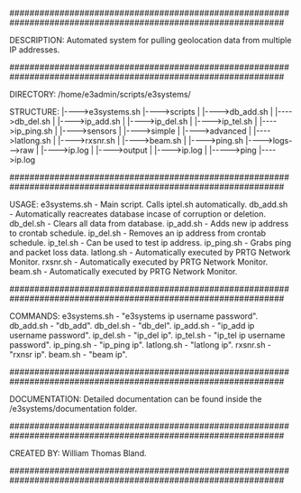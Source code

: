 ###############################################################################################################

DESCRIPTION:  Automated system for pulling geolocation data from multiple IP addresses.

###############################################################################################################

DIRECTORY:    /home/e3admin/scripts/e3systems/

STRUCTURE:                               |---->e3systems.sh
                                         |---->scripts
                                         |       |---->db_add.sh
                                         |       |---->db_del.sh
                                         |       |---->ip_add.sh
                                         |       |---->ip_del.sh
                                         |       |---->ip_tel.sh
                                         |       |---->ip_ping.sh
                                         |       |---->sensors
                                         |                  |---->simple
                                         |                  |---->advanced
                                         |                              |---->latlong.sh
                                         |                              |---->rxsnr.sh
                                         |                              |---->beam.sh
                                         |                              |---->ping.sh
                                         |---->logs--->raw
                                                 |      |---->ip.log
                                                 |
                                                 |---->output
                                                 |      |---->ip.log
                                                 |
                                                 |----->ping
                                                        |---->ip.log
                                                        
###############################################################################################################

USAGE:        e3systems.sh - Main script. Calls iptel.sh automatically.
              db_add.sh    - Automatically reacreates database incase of corruption or deletion.
              db_del.sh    - Clears all data from database.
              ip_add.sh    - Adds new ip address to crontab schedule.
              ip_del.sh    - Removes an ip address from crontab schedule.
              ip_tel.sh    - Can be used to test ip address.
              ip_ping.sh   - Grabs ping and packet loss data.
              latlong.sh   - Automatically executed by PRTG Network Monitor.
              rxsnr.sh     - Automatically executed by PRTG Network Monitor.
              beam.sh      - Automatically executed by PRTG Network Monitor.
 
###############################################################################################################

COMMANDS:     e3systems.sh - "e3systems ip username password".
              db_add.sh    - "db_add".
              db_del.sh    - "db_del".
              ip_add.sh    - "ip_add ip username password".
              ip_del.sh    - "ip_del ip".
              ip_tel.sh    - "ip_tel ip username password".
              ip_ping.sh   - "ip_ping ip".
              latlong.sh   - "latlong ip".
              rxsnr.sh     - "rxnsr ip".
              beam.sh      - "beam ip".

###############################################################################################################

DOCUMENTATION: Detailed documentation can be found inside the /e3systems/documentation folder.

###############################################################################################################

CREATED BY:   William Thomas Bland.

###############################################################################################################
